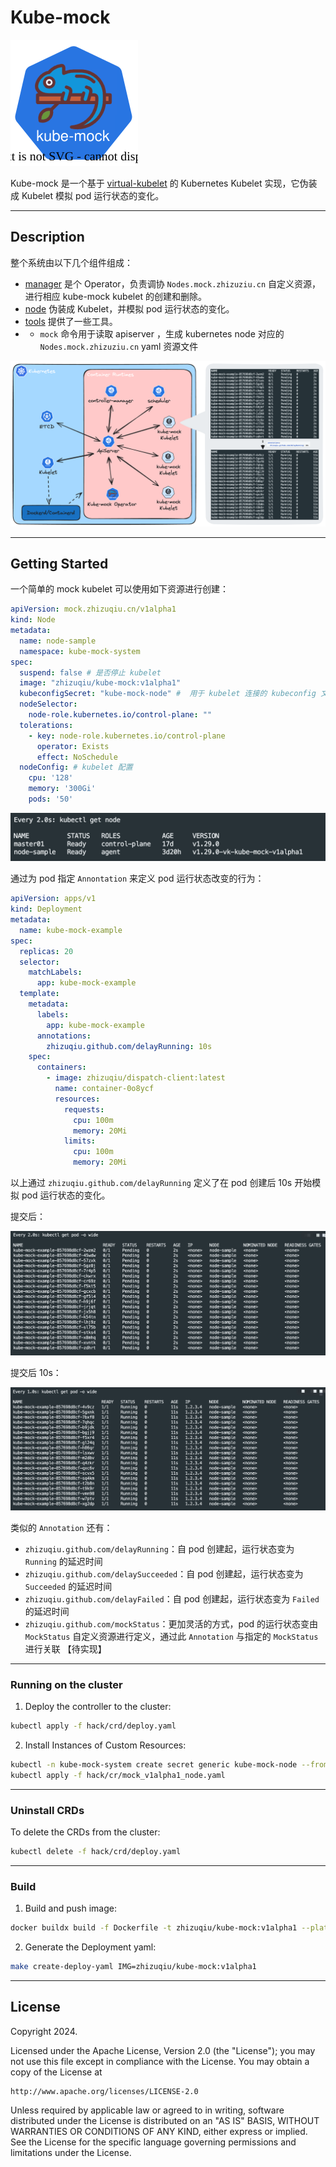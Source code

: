 # Kube-mock

![kube-mock.svg](doc%2Fimages%2Fkube-mock.svg)

Kube-mock 是一个基于 [virtual-kubelet](https://github.com/virtual-kubelet/virtual-kubelet) 的 Kubernetes Kubelet 实现，它伪装成 Kubelet 模拟 pod 运行状态的变化。

---

## Description

整个系统由以下几个组件组成：

- [manager](doc/manager.md) 是个 Operator，负责调协 `Nodes.mock.zhizuziu.cn` 自定义资源，进行相应 kube-mock kubelet 的创建和删除。
- [node](doc/tools) 伪装成 Kubelet，并模拟 pod 运行状态的变化。
- [tools](doc/tools.md) 提供了一些工具。
- - `mock` 命令用于读取 apiserver ，生成 kubernetes node 对应的 `Nodes.mock.zhizuziu.cn` yaml 资源文件

![kube-mock.png](doc/images/kube-mock.png)

---

## Getting Started

一个简单的 mock kubelet 可以使用如下资源进行创建：

```yaml
apiVersion: mock.zhizuqiu.cn/v1alpha1
kind: Node
metadata:
  name: node-sample
  namespace: kube-mock-system
spec:
  suspend: false # 是否停止 kubelet 
  image: "zhizuqiu/kube-mock:v1alpha1"
  kubeconfigSecret: "kube-mock-node" #  用于 kubelet 连接的 kubeconfig 文件
  nodeSelector:
    node-role.kubernetes.io/control-plane: ""
  tolerations:
    - key: node-role.kubernetes.io/control-plane
      operator: Exists
      effect: NoSchedule
  nodeConfig: # kubelet 配置
    cpu: '128'
    memory: '300Gi'
    pods: '50'
```

![node-list.png](doc/images/node-list.png)

通过为 pod 指定 `Annontation` 来定义 pod 运行状态改变的行为：

```yaml
apiVersion: apps/v1
kind: Deployment
metadata:
  name: kube-mock-example
spec:
  replicas: 20
  selector:
    matchLabels:
      app: kube-mock-example
  template:
    metadata:
      labels:
        app: kube-mock-example
      annotations:
        zhizuqiu.github.com/delayRunning: 10s
    spec:
      containers:
        - image: zhizuqiu/dispatch-client:latest
          name: container-0o8ycf
          resources:
            requests:
              cpu: 100m
              memory: 20Mi
            limits:
              cpu: 100m
              memory: 20Mi
```

以上通过 `zhizuqiu.github.com/delayRunning` 定义了在 pod 创建后 10s 开始模拟 pod 运行状态的变化。

提交后：

![pod-list-1.png](doc/images/pod-list-1.png)

提交后 10s：

![pod-list-2.png](doc/images/pod-list-2.png)

类似的 `Annotation` 还有：

- `zhizuqiu.github.com/delayRunning`：自 pod 创建起，运行状态变为 `Running` 的延迟时间
- `zhizuqiu.github.com/delaySucceeded`：自 pod 创建起，运行状态变为 `Succeeded` 的延迟时间
- `zhizuqiu.github.com/delayFailed`：自 pod 创建起，运行状态变为 `Failed` 的延迟时间
- `zhizuqiu.github.com/mockStatus`：更加灵活的方式，pod 的运行状态变由 `MockStatus` 自定义资源进行定义，通过此 `Annotation` 与指定的 `MockStatus` 进行关联 【待实现】

---

### Running on the cluster

1. Deploy the controller to the cluster:

```sh
kubectl apply -f hack/crd/deploy.yaml
```

2. Install Instances of Custom Resources:

```sh
kubectl -n kube-mock-system create secret generic kube-mock-node --from-file=config=[path/to/kubeconfig]
kubectl apply -f hack/cr/mock_v1alpha1_node.yaml
```

---

### Uninstall CRDs
To delete the CRDs from the cluster:

```sh
kubectl delete -f hack/crd/deploy.yaml
```

---

### Build

1. Build and push image:

```sh
docker buildx build -f Dockerfile -t zhizuqiu/kube-mock:v1alpha1 --platform=linux/amd64,linux/arm64 . --push
```

2. Generate the Deployment yaml:
```sh
make create-deploy-yaml IMG=zhizuqiu/kube-mock:v1alpha1
```

---

## License

Copyright 2024.

Licensed under the Apache License, Version 2.0 (the "License");
you may not use this file except in compliance with the License.
You may obtain a copy of the License at

    http://www.apache.org/licenses/LICENSE-2.0

Unless required by applicable law or agreed to in writing, software
distributed under the License is distributed on an "AS IS" BASIS,
WITHOUT WARRANTIES OR CONDITIONS OF ANY KIND, either express or implied.
See the License for the specific language governing permissions and
limitations under the License.


